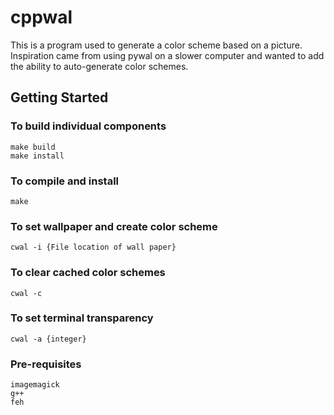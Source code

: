 # cppwal
This is a program used to generate a color scheme based on a picture.
Inspiration came from using pywal on a slower computer and wanted to add the ability to auto-generate color schemes.

## Getting Started

### To build individual components
```
make build
make install
```

### To compile and install
```
make
```

### To set wallpaper and create color scheme
```
cwal -i {File location of wall paper}
```

### To clear cached color schemes
```
cwal -c
```

### To set terminal transparency
```
cwal -a {integer}
```

### Pre-requisites

```
imagemagick
g++
feh
```
